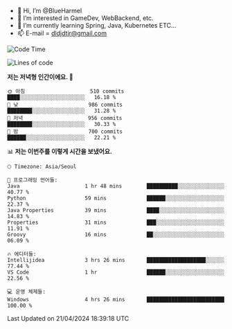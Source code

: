 - 👋 Hi, I’m @BlueHarmel
- 👀 I’m interested in GameDev, WebBackend, etc.
- 🌱 I’m currently learning Spring, Java, Kubernetes ETC...
- 📫 E-mail = dldjdtjr@gmail.com
  <!--START_SECTION:waka-->
![Code Time](http://img.shields.io/badge/Code%20Time-565%20hrs%2013%20mins-blue)

![Lines of code](https://img.shields.io/badge/%EC%A0%80%EB%8A%94%20%EC%97%AC%ED%83%9C%EA%B9%8C%EC%A7%80%20-44.9%20million%20%EC%A4%84%EC%9D%98%20%EC%BD%94%EB%93%9C%EB%A5%BC%20%EC%9E%91%EC%84%B1%ED%96%88%EC%96%B4%EC%9A%94.-blue)

**저는 저녁형 인간이에요. 🦉** 

```text
🌞 아침                     510 commits         ████░░░░░░░░░░░░░░░░░░░░░   16.18 % 
🌆 낮　                     986 commits         ████████░░░░░░░░░░░░░░░░░   31.28 % 
🌃 저녁                     956 commits         ████████░░░░░░░░░░░░░░░░░   30.33 % 
🌙 밤　                     700 commits         ██████░░░░░░░░░░░░░░░░░░░   22.21 % 
```


📊 **저는 이번주를 이렇게 시간을 보냈어요.** 

```text
🕑︎ Timezone: Asia/Seoul

💬 프로그래밍 언어들: 
Java                     1 hr 48 mins        ██████████░░░░░░░░░░░░░░░   40.77 % 
Python                   59 mins             ██████░░░░░░░░░░░░░░░░░░░   22.37 % 
Java Properties          39 mins             ████░░░░░░░░░░░░░░░░░░░░░   14.83 % 
Properties               31 mins             ███░░░░░░░░░░░░░░░░░░░░░░   11.91 % 
Groovy                   16 mins             ██░░░░░░░░░░░░░░░░░░░░░░░   06.09 % 

🔥 에디터들: 
Intellijidea             3 hrs 26 mins       ███████████████████░░░░░░   77.44 % 
VS Code                  1 hr                ██████░░░░░░░░░░░░░░░░░░░   22.56 % 

💻 운영 체제들: 
Windows                  4 hrs 26 mins       █████████████████████████   100.00 % 
```


 Last Updated on 21/04/2024 18:39:18 UTC
<!--END_SECTION:waka-->
<!---
BlueHarmel/BlueHarmel is a ✨ special ✨ repository because its `README.md` (this file) appears on your GitHub profile.
You can click the Preview link to take a look at your changes.
--->

